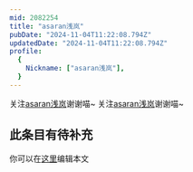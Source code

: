 ```yaml
---
mid: 2082254
title: "asaran浅岚"
pubDate: "2024-11-04T11:22:08.794Z"
updatedDate: "2024-11-04T11:22:08.794Z"
profile:
  {
    Nickname: ["asaran浅岚"],
  }
---
```


关注[asaran浅岚](https://space.bilibili.com/2082254)谢谢喵~ 关注[asaran浅岚](https://space.bilibili.com/2082254)谢谢喵~

## 此条目有待补充
你可以在[这里](https://github.com/Yuhanawa/VTuber.ICU-Content/edit/master/v/asaran浅岚/index.md)编辑本文
